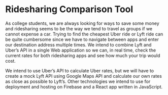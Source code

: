 # Ridesharing Comparison Tool

As college students, we are always looking for ways to save some money and ridesharing seems to be the way we tend to travel as groups if we cannot expense a car. Trying to find the cheapest Uber ride or Lyft ride can be quite cumbersome since we have to navigate between apps and enter our destination address multiple times. We intend to combine Lyft and Uber’s API in a single Web application so we can, in real time, check the current rates for both ridesharing apps and see how much your trip would cost.

We intend to use Uber’s API to calculate Uber rates, but we will have to create a mock Lyft API using Google Maps API and calculate our own rates as close as possible to Lyft’s. Other technologies we intend to use for deployment and hosting on Firebase and a React app written in JavaScript.
